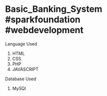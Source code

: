 # Basic_Banking_System #sparkfoundation #webdevelopment

Language Used
1. HTML
2. CSS
3. PHP
4. JAVASCRIPT

Database Used
1. MySQl
